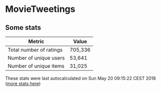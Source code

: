 # MovieTweetings
## Some stats

Metric | Value
--- | ---
Total number of ratings                 | 705,336
Number of unique users                  | 53,641
Number of unique items                  | 31,025
These stats were last autocalculated on Sun May 20 09:15:22 CEST 2018  ([more stats here](./stats.md))

